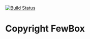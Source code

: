 [![Build Status](https://travis-ci.com/FewBox/FewBox.Service.Demo.svg?branch=master)](https://travis-ci.com/FewBox/FewBox.Service.Demo)
# Copyright FewBox